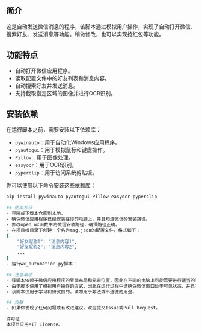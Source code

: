 
## 简介
这是自动发送微信消息的程序，该脚本通过模拟用户操作，实现了自动打开微信、搜索好友、发送消息等功能。稍做修改，也可以实现抢红包等功能。

## 功能特点
- 自动打开微信应用程序。
- 读取配置文件中的好友列表和消息内容。
- 自动搜索好友并发送消息。
- 支持截取指定区域的图像并进行OCR识别。

## 安装依赖
在运行脚本之前，需要安装以下依赖库：
- `pywinauto`：用于自动化Windows应用程序。
- `pyautogui`：用于模拟鼠标和键盘操作。
- `Pillow`：用于图像处理。
- `easyocr`：用于OCR识别。
- `pyperclip`：用于访问系统剪贴板。

你可以使用以下命令安装这些依赖库：
```bash
pip install pywinauto pyautogui Pillow easyocr pyperclip

## 使用方法
- 克隆或下载本仓库到本地。
- 确保微信应用程序已经安装在你的电脑上，并且知道微信的安装路径。
- 修改open_wx函数中的微信安装路径，确保路径正确。
- 在项目根目录下创建一个名为msg.json的配置文件，格式如下：
{
    "好友昵称1": "消息内容1",
    "好友昵称2": "消息内容2",
    ...
}
- 运行wx_automation.py脚本：

## 注意事项
- 该脚本依赖于微信应用程序的界面布局和元素位置，因此在不同的电脑上可能需要进行适当的调整。
- 由于脚本使用了模拟用户操作的方式，因此在运行过程中请确保微信窗口处于可见状态，并且不要进行其他操作，以免干扰脚本的执行。
- 该脚本仅用于学习和研究目的，请勿用于非法或不道德的用途。

## 贡献
- 如果你发现了任何问题或有改进建议，欢迎提交Issue或Pull Request。

许可证
本项目采用MIT License。
